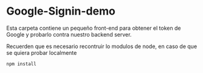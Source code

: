 # Google-Signin-demo

Esta carpeta contiene un pequeño front-end para
obtener el token de Google y probarlo contra nuestro
backend server.

Recuerden que es necesario recontruir lo modulos de node,
en caso de que se quiera probar localmente

```
npm install
```